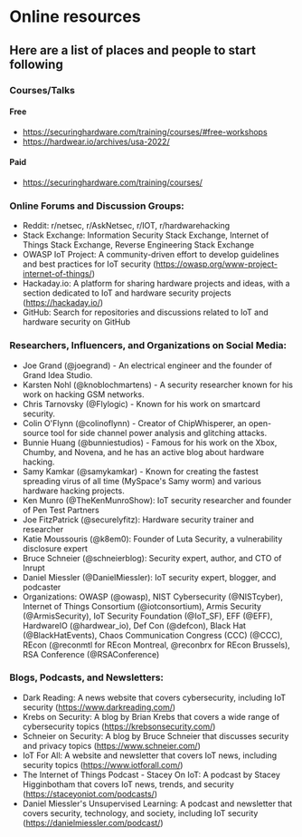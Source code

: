 # Online resources
## Here are a list of places and people to start following

### Courses/Talks 
#### Free
 - https://securinghardware.com/training/courses/#free-workshops
 - https://hardwear.io/archives/usa-2022/
#### Paid
 - https://securinghardware.com/training/courses/


### Online Forums and Discussion Groups:
- Reddit: r/netsec, r/AskNetsec, r/IOT, r/hardwarehacking
- Stack Exchange: Information Security Stack Exchange, Internet of Things Stack Exchange, Reverse Engineering Stack Exchange
- OWASP IoT Project: A community-driven effort to develop guidelines and best practices for IoT security (https://owasp.org/www-project-internet-of-things/)
- Hackaday.io: A platform for sharing hardware projects and ideas, with a section dedicated to IoT and hardware security projects (https://hackaday.io/)
- GitHub: Search for repositories and discussions related to IoT and hardware security on GitHub

### Researchers, Influencers, and Organizations on Social Media:
- Joe Grand (@joegrand) - An electrical engineer and the founder of Grand Idea Studio.
- Karsten Nohl (@knoblochmartens) - A security researcher known for his work on hacking GSM networks.
- Chris Tarnovsky (@Flylogic) - Known for his work on smartcard security.
- Colin O'Flynn (@colinoflynn) - Creator of ChipWhisperer, an open-source tool for side channel power analysis and glitching attacks.
- Bunnie Huang (@bunniestudios) - Famous for his work on the Xbox, Chumby, and Novena, and he has an active blog about hardware hacking.
- Samy Kamkar (@samykamkar) - Known for creating the fastest spreading virus of all time (MySpace's Samy worm) and various hardware hacking projects.
- Ken Munro (@TheKenMunroShow): IoT security researcher and founder of Pen Test Partners
- Joe FitzPatrick (@securelyfitz): Hardware security trainer and researcher
- Katie Moussouris (@k8em0): Founder of Luta Security, a vulnerability disclosure expert
- Bruce Schneier (@schneierblog): Security expert, author, and CTO of Inrupt
- Daniel Miessler (@DanielMiessler): IoT security expert, blogger, and podcaster
- Organizations: OWASP (@owasp), NIST Cybersecurity (@NISTcyber), Internet of Things Consortium (@iotconsortium), Armis Security (@ArmisSecurity), IoT Security Foundation (@IoT_SF), EFF (@EFF), HardwareIO (@hardwear_io), Def Con (@defcon), Black Hat (@BlackHatEvents), Chaos Communication Congress (CCC) (@CCC), REcon (@reconmtl for REcon Montreal, @reconbrx for REcon Brussels), RSA Conference (@RSAConference)

### Blogs, Podcasts, and Newsletters:
- Dark Reading: A news website that covers cybersecurity, including IoT security (https://www.darkreading.com/)
- Krebs on Security: A blog by Brian Krebs that covers a wide range of cybersecurity topics (https://krebsonsecurity.com/)
- Schneier on Security: A blog by Bruce Schneier that discusses security and privacy topics (https://www.schneier.com/)
- IoT For All: A website and newsletter that covers IoT news, including security topics (https://www.iotforall.com/)
- The Internet of Things Podcast - Stacey On IoT: A podcast by Stacey Higginbotham that covers IoT news, trends, and security (https://staceyoniot.com/podcasts/)
- Daniel Miessler's Unsupervised Learning: A podcast and newsletter that covers security, technology, and society, including IoT security (https://danielmiessler.com/podcast/)

